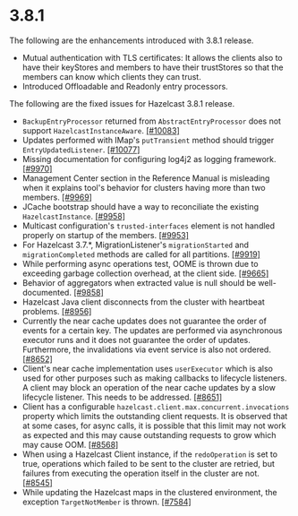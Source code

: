 

# 3.8.1

The following are the enhancements introduced with 3.8.1 release.

- Mutual authentication with TLS certificates: It allows the clients also to have their keyStores and members to have their trustStores so that the members can know which clients they can trust.
- Introduced Offloadable and Readonly entry processors.


The following are the fixed issues for Hazelcast 3.8.1 release.

- `BackupEntryProcessor` returned from `AbstractEntryProcessor` does not support `HazelcastInstanceAware`. [[#10083]](https://github.com/hazelcast/hazelcast/issues/10083)
- Updates performed with IMap's `putTransient` method should trigger `EntryUpdatedListener`. [[#10077]](https://github.com/hazelcast/hazelcast/issues/10077)
- Missing documentation for configuring log4j2 as logging framework. [[#9970]](https://github.com/hazelcast/hazelcast/issues/9970)
- Management Center section in the Reference Manual is misleading when it explains tool's behavior for clusters having more than two members. [[#9969]](https://github.com/hazelcast/hazelcast/issues/9969)
- JCache bootstrap should have a way to reconciliate the existing `HazelcastInstance`. [[#9958]](https://github.com/hazelcast/hazelcast/issues/9958)
- Multicast configuration's `trusted-interfaces` element is not handled properly on startup of the members. [[#9953]](https://github.com/hazelcast/hazelcast/issues/9953)
- For Hazelcast 3.7.*, MigrationListener's `migrationStarted` and `migrationCompleted` methods are called for all partitions. [[#9919]](https://github.com/hazelcast/hazelcast/issues/9919)
- While performing async operations test, OOME is thrown due to exceeding garbage collection overhead, at the client side. [[#9665]](https://github.com/hazelcast/hazelcast/issues/9665)
- Behavior of aggregators when extracted value is null should be well-documented. [[#9858]](https://github.com/hazelcast/hazelcast/issues/9858)
- Hazelcast Java client disconnects from the cluster with heartbeat problems. [[#8956]](https://github.com/hazelcast/hazelcast/issues/8956)
- Currently the near cache updates does not guarantee the order of events for a certain key. The updates are performed via asynchronous executor runs and it does not guarantee the order of updates. Furthermore, the invalidations via event service is also not ordered. [[#8652]](https://github.com/hazelcast/hazelcast/issues/8652)
- Client's near cache implementation uses `userExecutor` which is also used for other purposes such as making callbacks to lifecycle listeners. A client may block an operation of the near cache updates by a slow lifecycle listener. This needs to be addressed. [[#8651]](https://github.com/hazelcast/hazelcast/issues/8651)
- Client has a configurable `hazelcast.client.max.concurrent.invocations` property which limits the outstanding client requests. It is observed that at some cases, for async calls, it is possible that this limit may not work as expected and this may cause outstanding requests to grow which may cause OOM. [[#8568]](https://github.com/hazelcast/hazelcast/issues/8568)
- When using a Hazelcast Client instance, if the `redoOperation` is set to true, operations which failed to be sent to the cluster are retried, but failures from executing the operation itself in the cluster are not. [[#8545]](https://github.com/hazelcast/hazelcast/issues/8545)
- While updating the Hazelcast maps in the clustered environment, the exception `TargetNotMember` is thrown. [[#7584]](https://github.com/hazelcast/hazelcast/issues/7584)
